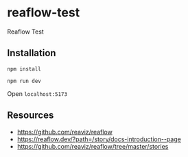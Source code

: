 # reaflow-test
Reaflow Test

## Installation
`npm install`

`npm run dev`

Open `localhost:5173`

## Resources
- https://github.com/reaviz/reaflow
- https://reaflow.dev/?path=/story/docs-introduction--page
- https://github.com/reaviz/reaflow/tree/master/stories
